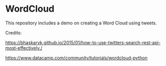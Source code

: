 # WordCloud

This repository includes a demo on creating a Word Cloud using tweets. 


Credits:

https://bhaskarvk.github.io/2015/01/how-to-use-twitters-search-rest-api-most-effectively./

https://www.datacamp.com/community/tutorials/wordcloud-python
